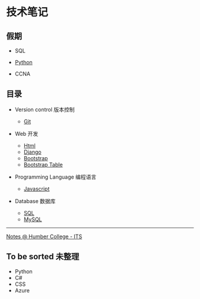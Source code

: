 # 技术笔记

## 假期

- SQL

- [Python](./Programming_Language/python/index.md)

- CCNA

## 目录

- Version control 版本控制

  - [Git](./Supportive_Tech/git/git_index.md)

- Web 开发

  - [Html](./Web_Develope/html/html_index.md)
  - [Django](./Web_Develope/django/django_index.md)
  - [Bootstrap](./Web_Develope/bootstrap/bootstrap_index.md)
  - [Bootstrap Table](./Web_Develope/bootstrap_table/bootstrap_table_index.md)

- Programming Language 编程语言

  - [Javascript](./Programming_Language/javascript/js_index.md)

- Database 数据库
  - [SQL](https://simonangel-fong.github.io/SQL-Tutorial/)
  - [MySQL](./Database/mysql/mysql_index.md)

---

[Notes @ Humber College - ITS](https://simonangel-fong.github.io/Humber_ITS_Note/)

## To be sorted 未整理

- Python
- C#
- CSS
- Azure
